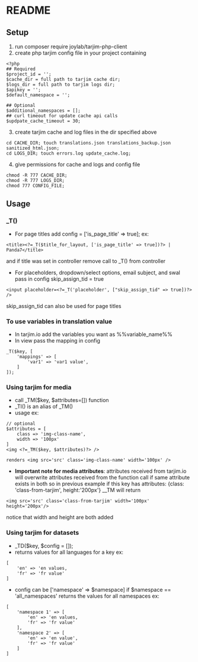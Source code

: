 # README #
## Setup
1. run composer require joylab/tarjim-php-client
2. create php tarjim config file in your project containing
```
<?php
## Required
$project_id = '';
$cache_dir = full path to tarjim cache dir;
$logs_dir = full path to tarjim logs dir;
$apikey = '';
$default_namespace = '';

## Optional
$additional_namespaces = [];
## curl timeout for update cache api calls
$updpate_cache_timeout = 30;
```
3. create tarjim cache and log files in the dir specified above
```
cd CACHE_DIR; touch translations.json translations_backup.json sanitized_html.json;
cd LOGS_DIR; touch errors.log update_cache.log; 
```
4. give permissions for cache and logs and config file
```
chmod -R 777 CACHE_DIR;
chmod -R 777 LOGS_DIR;
chmod 777 CONFIG_FILE; 
```


## Usage
### _T()

* For page titles add config = ['is_page_title' => true];
ex: 
```
<title><?=_T($title_for_layout, ['is_page_title' => true])?> | Panda7</title>
```
and if title was set in controller remove call to _T() from controller

* For placeholders, dropdown/select options, email subject, and swal pass in config skip_assign_tid = true
```
<input placeholder=<?=_T('placeholder', ["skip_assign_tid" => true])?> />
```
skip_assign_tid can also be used for page titles


### To use variables in translation value
* In tarjim.io add the variables you want as %%variable_name%%
* In view pass the mapping in config 
```
_T($key, [
	'mappings' => [
		'var1' => 'var1 value',
	]
]);
```

### Using tarjim for media
* call _TM($key, $attributes=[]) function
* _TI() is an alias of _TM()
* usage ex:
```
// optional
$attributes = [
	class => 'img-class-name',
	width => '100px'
]
<img <?=_TM($key, $attributes)?> />

renders <img src='src' class='img-class-name' width='100px' />
```
* **Important note for media attributes**: 
attributes received from tarjim.io will overwrite attributes received from the function call if same attribute exists in both
so in previous example if this key has attributes: {class: 'class-from-tarjim', height:'200px'} __TM will return 
```
<img src='src' class='class-from-tarjim' width='100px' height='200px'/>
```
notice that width and height are both added

### Using tarjim for datasets
* _TD($key, $config = []);
* returns values for all languages for a key ex: 
```
[
	'en' => 'en values,
	'fr' => 'fr value'
]
```
* config can be ['namespace' => $namespace] if $namespace == 'all_namespaces' returns the values for all namespaces ex:
```
[
	'namespace 1' => [
		'en' => 'en values,
		'fr' => 'fr value'
	],
	'namespace 2' => [
		'en' => 'en value',
		'fr' => 'fr value'
	]
]
```
